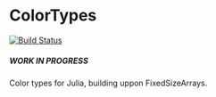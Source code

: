 # ColorTypes

[![Build Status](https://travis-ci.org/SimonDanisch/ColorTypes.jl.svg?branch=master)](https://travis-ci.org/SimonDanisch/ColorTypes.jl)
##### WORK IN PROGRESS

Color types for Julia, building uppon FixedSizeArrays.

